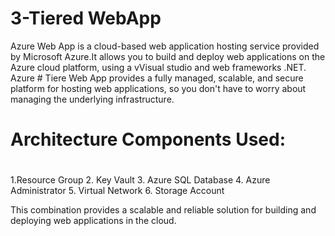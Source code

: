 # 3-Tiered WebApp
Azure Web App is a cloud-based web application hosting service provided by Microsoft Azure.It allows you to build and deploy web applications on the Azure cloud platform, using a vVisual studio and web frameworks  .NET. Azure # Tiere Web App provides a fully managed, scalable, and secure platform for hosting web applications, so you don't have to worry about managing the underlying infrastructure.

# Architecture Components Used:
#
#
1.Resource Group
2. Key Vault
3. Azure SQL Database
4. Azure Administrator
5. Virtual Network
6. Storage Account

This combination provides a scalable and reliable solution for building and deploying web applications in the cloud.
